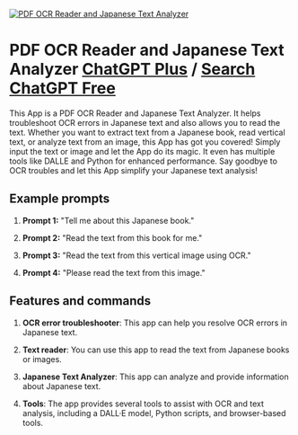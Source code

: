 
[![PDF OCR Reader and Japanese Text Analyzer](https://files.oaiusercontent.com/file-g3VSmYUr5DerFnHAUpA7YWM2?se=2123-10-17T09%3A28%3A48Z&sp=r&sv=2021-08-06&sr=b&rscc=max-age%3D31536000%2C%20immutable&rscd=attachment%3B%20filename%3Db93e9de9-4c1b-4d65-9491-f5fe4e480542.png&sig=yXyYiMVzegRvYPwfuK5/5rsNqFgrA3pRNA6uEN7WZbw%3D)](https://chat.openai.com/g/g-SE8cjgxMQ-pdf-ocr-reader-and-japanese-text-analyzer)

# PDF OCR Reader and Japanese Text Analyzer [ChatGPT Plus](https://chat.openai.com/g/g-SE8cjgxMQ-pdf-ocr-reader-and-japanese-text-analyzer) / [Search ChatGPT Free](https://gptcall.net/index.html#/?search=PDF%20OCR%20Reader%20and%20Japanese%20Text%20Analyzer)

This App is a PDF OCR Reader and Japanese Text Analyzer. It helps troubleshoot OCR errors in Japanese text and also allows you to read the text. Whether you want to extract text from a Japanese book, read vertical text, or analyze text from an image, this App has got you covered! Simply input the text or image and let the App do its magic. It even has multiple tools like DALLE and Python for enhanced performance. Say goodbye to OCR troubles and let this App simplify your Japanese text analysis!

## Example prompts

1. **Prompt 1:** "Tell me about this Japanese book."

2. **Prompt 2:** "Read the text from this book for me."

3. **Prompt 3:** "Read the text from this vertical image using OCR."

4. **Prompt 4:** "Please read the text from this image."

## Features and commands

1. **OCR error troubleshooter**: This app can help you resolve OCR errors in Japanese text.

2. **Text reader**: You can use this app to read the text from Japanese books or images.

3. **Japanese Text Analyzer**: This app can analyze and provide information about Japanese text.

4. **Tools**: The app provides several tools to assist with OCR and text analysis, including a DALL·E model, Python scripts, and browser-based tools.


